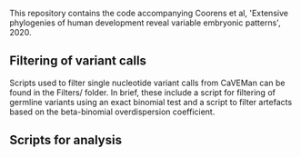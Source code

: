 
This repository contains the code accompanying Coorens et al, 'Extensive phylogenies of human development reveal variable embryonic patterns', 2020.

## Filtering of variant calls

Scripts used to filter single nucleotide variant calls from CaVEMan can be found in the Filters/ folder. In brief, these include a script for filtering of germline variants using an exact binomial test and a script to filter artefacts based on the beta-binomial overdispersion coefficient.

## Scripts for analysis
